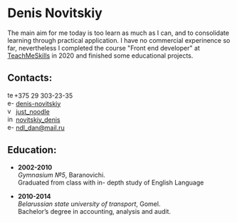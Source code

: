 # Denis Novitskiy  
The main aim for me today is too learn as much as I can, and to consolidate learning through practical application. I have no commercial experinence so far, nevertheless I completed the course "Front end developer" at [TeachMeSkills](https://teachmeskills.by/) in 2020 and finished some educational projects.
## Contacts:
<img src="https://image.flaticon.com/icons/png/128/126/126509.png" height=15 alt="telephone">+375 29 303-23-35  
<img src="https://image.flaticon.com/icons/png/128/1384/1384088.png" height=15 alt="e-mail">
[denis-novitskiy](https://www.linkedin.com/in/denis-novitskiy-6b9976184/)  
<img src="https://image.flaticon.com/icons/png/128/2111/2111828.png" height=15 alt="vk"> [just_noodle](https://vk.com/just_noodle)  
<img src="https://image.flaticon.com/icons/png/128/1077/1077042.png" height=15 alt="instagramm">
[novitskiy_denis](https://www.instagram.com/novitskiy_denis/)  
<img src="https://image.flaticon.com/icons/png/128/561/561127.png" height=15 alt="e-mail">
[ndl_dan@mail.ru](mailto:ndl_dan@mail.ru/)

## Education:  

* **2002-2010**  
*Gymnasium №5*, Baranovichi.  
Graduated from class with in- depth study of English Language

* **2010-2014**  
*Belarussian state university of transport*, Gomel.  
Bachelor’s degree in accounting, analysis and audit.
